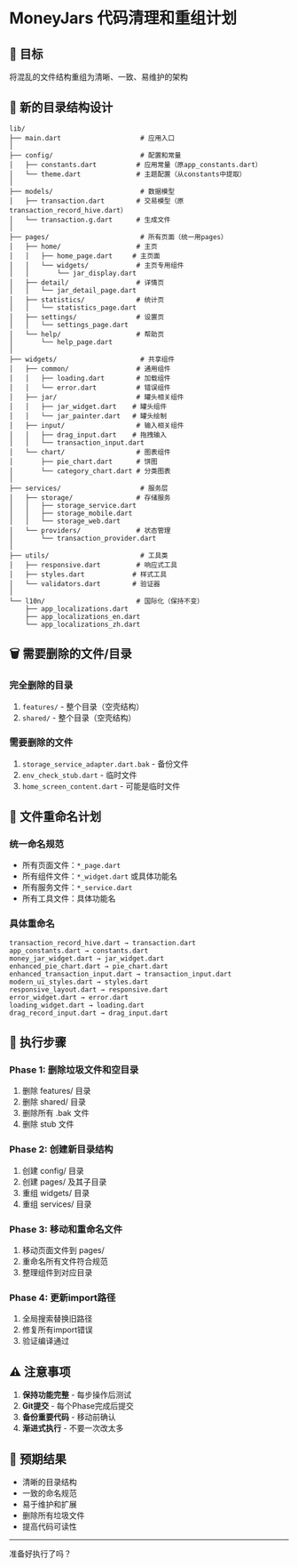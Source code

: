 # MoneyJars 代码清理和重组计划

## 🎯 目标
将混乱的文件结构重组为清晰、一致、易维护的架构

## 📁 新的目录结构设计

```
lib/
├── main.dart                    # 应用入口
│
├── config/                      # 配置和常量
│   ├── constants.dart          # 应用常量（原app_constants.dart）
│   └── theme.dart              # 主题配置（从constants中提取）
│
├── models/                      # 数据模型
│   ├── transaction.dart        # 交易模型（原transaction_record_hive.dart）
│   └── transaction.g.dart      # 生成文件
│
├── pages/                       # 所有页面（统一用pages）
│   ├── home/                   # 主页
│   │   ├── home_page.dart     # 主页面
│   │   └── widgets/            # 主页专用组件
│   │       └── jar_display.dart
│   ├── detail/                 # 详情页
│   │   └── jar_detail_page.dart
│   ├── statistics/             # 统计页
│   │   └── statistics_page.dart
│   ├── settings/               # 设置页
│   │   └── settings_page.dart
│   └── help/                   # 帮助页
│       └── help_page.dart
│
├── widgets/                     # 共享组件
│   ├── common/                 # 通用组件
│   │   ├── loading.dart        # 加载组件
│   │   └── error.dart          # 错误组件
│   ├── jar/                    # 罐头相关组件
│   │   ├── jar_widget.dart    # 罐头组件
│   │   └── jar_painter.dart   # 罐头绘制
│   ├── input/                  # 输入相关组件
│   │   ├── drag_input.dart    # 拖拽输入
│   │   └── transaction_input.dart
│   └── chart/                  # 图表组件
│       ├── pie_chart.dart      # 饼图
│       └── category_chart.dart # 分类图表
│
├── services/                    # 服务层
│   ├── storage/                # 存储服务
│   │   ├── storage_service.dart
│   │   ├── storage_mobile.dart
│   │   └── storage_web.dart
│   └── providers/              # 状态管理
│       └── transaction_provider.dart
│
├── utils/                       # 工具类
│   ├── responsive.dart         # 响应式工具
│   ├── styles.dart            # 样式工具
│   └── validators.dart        # 验证器
│
└── l10n/                       # 国际化（保持不变）
    ├── app_localizations.dart
    ├── app_localizations_en.dart
    └── app_localizations_zh.dart
```

## 🗑️ 需要删除的文件/目录

### 完全删除的目录
1. `features/` - 整个目录（空壳结构）
2. `shared/` - 整个目录（空壳结构）

### 需要删除的文件
1. `storage_service_adapter.dart.bak` - 备份文件
2. `env_check_stub.dart` - 临时文件
3. `home_screen_content.dart` - 可能是临时文件

## 🔄 文件重命名计划

### 统一命名规范
- 所有页面文件：`*_page.dart`
- 所有组件文件：`*_widget.dart` 或具体功能名
- 所有服务文件：`*_service.dart`
- 所有工具文件：具体功能名

### 具体重命名
```
transaction_record_hive.dart → transaction.dart
app_constants.dart → constants.dart
money_jar_widget.dart → jar_widget.dart
enhanced_pie_chart.dart → pie_chart.dart
enhanced_transaction_input.dart → transaction_input.dart
modern_ui_styles.dart → styles.dart
responsive_layout.dart → responsive.dart
error_widget.dart → error.dart
loading_widget.dart → loading.dart
drag_record_input.dart → drag_input.dart
```

## 📝 执行步骤

### Phase 1: 删除垃圾文件和空目录
1. 删除 features/ 目录
2. 删除 shared/ 目录
3. 删除所有 .bak 文件
4. 删除 stub 文件

### Phase 2: 创建新目录结构
1. 创建 config/ 目录
2. 创建 pages/ 及其子目录
3. 重组 widgets/ 目录
4. 重组 services/ 目录

### Phase 3: 移动和重命名文件
1. 移动页面文件到 pages/
2. 重命名所有文件符合规范
3. 整理组件到对应目录

### Phase 4: 更新import路径
1. 全局搜索替换旧路径
2. 修复所有import错误
3. 验证编译通过

## ⚠️ 注意事项

1. **保持功能完整** - 每步操作后测试
2. **Git提交** - 每个Phase完成后提交
3. **备份重要代码** - 移动前确认
4. **渐进式执行** - 不要一次改太多

## 🎯 预期结果

- 清晰的目录结构
- 一致的命名规范
- 易于维护和扩展
- 删除所有垃圾文件
- 提高代码可读性

---

准备好执行了吗？